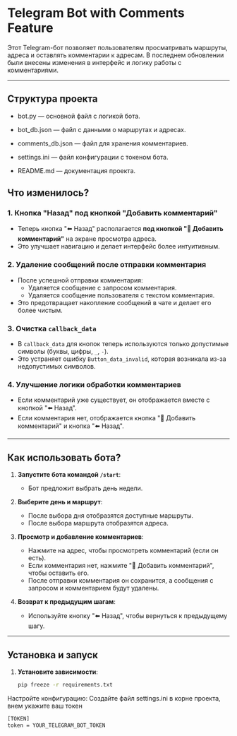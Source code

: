 # Telegram Bot with Comments Feature

Этот Telegram-бот позволяет пользователям просматривать маршруты, адреса и оставлять комментарии к адресам. В последнем обновлении были внесены изменения в интерфейс и логику работы с комментариями.

---

## Структура проекта
   - bot.py — основной файл с логикой бота.

   - bot_db.json — файл с данными о маршрутах и адресах.

   - comments_db.json — файл для хранения комментариев.

   - settings.ini — файл конфигурации с токеном бота.

   - README.md — документация проекта.

## Что изменилось?

### 1. **Кнопка "Назад" под кнопкой "Добавить комментарий"**
   - Теперь кнопка "⬅️ Назад" располагается **под кнопкой "💬 Добавить комментарий"** на экране просмотра адреса.
   - Это улучшает навигацию и делает интерфейс более интуитивным.

### 2. **Удаление сообщений после отправки комментария**
   - После успешной отправки комментария:
     - Удаляется сообщение с запросом комментария.
     - Удаляется сообщение пользователя с текстом комментария.
   - Это предотвращает накопление сообщений в чате и делает его более чистым.

### 3. **Очистка `callback_data`**
   - В `callback_data` для кнопок теперь используются только допустимые символы (буквы, цифры, `_`, `-`).
   - Это устраняет ошибку `Button_data_invalid`, которая возникала из-за недопустимых символов.

### 4. **Улучшение логики обработки комментариев**
   - Если комментарий уже существует, он отображается вместе с кнопкой "⬅️ Назад".
   - Если комментария нет, отображается кнопка "💬 Добавить комментарий" и кнопка "⬅️ Назад".

---

## Как использовать бота?

1. **Запустите бота командой `/start`**:
   - Бот предложит выбрать день недели.

2. **Выберите день и маршрут**:
   - После выбора дня отобразятся доступные маршруты.
   - После выбора маршрута отобразятся адреса.

3. **Просмотр и добавление комментариев**:
   - Нажмите на адрес, чтобы просмотреть комментарий (если он есть).
   - Если комментария нет, нажмите "💬 Добавить комментарий", чтобы оставить его.
   - После отправки комментария он сохранится, а сообщения с запросом и комментарием будут удалены.

4. **Возврат к предыдущим шагам**:
   - Используйте кнопку "⬅️ Назад", чтобы вернуться к предыдущему шагу.

---

## Установка и запуск

1. **Установите зависимости**:
   ```bash
   pip freeze -r requirements.txt
   
Настройте конфигурацию:
Создайте файл settings.ini в корне проекта, внем укажите ваш токен
   ```bash
   [TOKEN]
   token = YOUR_TELEGRAM_BOT_TOKEN




